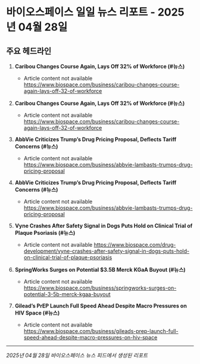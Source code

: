 # 바이오스페이스 일일 뉴스 리포트 - 2025년 04월 28일


## 주요 헤드라인

1. **Caribou Changes Course Again, Lays Off 32% of Workforce (#뉴스)**
   - Article content not available
   <https://www.biospace.com/business/caribou-changes-course-again-lays-off-32-of-workforce>

2. **Caribou Changes Course Again, Lays Off 32% of Workforce (#뉴스)**
   - Article content not available
   <https://www.biospace.com/business/caribou-changes-course-again-lays-off-32-of-workforce>

3. **AbbVie Criticizes Trump’s Drug Pricing Proposal, Deflects Tariff Concerns (#뉴스)**
   - Article content not available
   <https://www.biospace.com/business/abbvie-lambasts-trumps-drug-pricing-proposal>

4. **AbbVie Criticizes Trump’s Drug Pricing Proposal, Deflects Tariff Concerns (#뉴스)**
   - Article content not available
   <https://www.biospace.com/business/abbvie-lambasts-trumps-drug-pricing-proposal>

5. **Vyne Crashes After Safety Signal in Dogs Puts Hold on Clinical Trial of Plaque Psoriasis (#뉴스)**
   - Article content not available
   <https://www.biospace.com/drug-development/vyne-crashes-after-safety-signal-in-dogs-puts-hold-on-clinical-trial-of-plaque-psoriasis>

6. **SpringWorks Surges on Potential $3.5B Merck KGaA Buyout (#뉴스)**
   - Article content not available
   <https://www.biospace.com/business/springworks-surges-on-potential-3-5b-merck-kgaa-buyout>

7. **Gilead’s PrEP Launch Full Speed Ahead Despite Macro Pressures on HIV Space (#뉴스)**
   - Article content not available
   <https://www.biospace.com/business/gileads-prep-launch-full-speed-ahead-despite-macro-pressures-on-hiv-space>


---
*2025년 04월 28일 바이오스페이스 뉴스 피드에서 생성된 리포트*